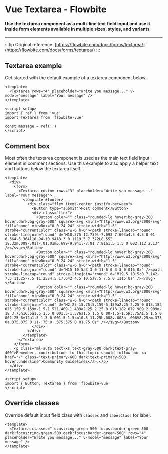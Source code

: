 <script setup>
import DefaultTextarea from './textarea/examples/DefaultTextarea.vue'
import CommentTextarea from './textarea/examples/CommentTextarea.vue'
import CustomClasses from './textarea/examples/CustomClasses.vue'
</script>

# Vue Textarea - Flowbite

#### Use the textarea component as a multi-line text field input and use it inside form elements available in multiple sizes, styles, and variants

---

:::tip
Original reference: [https://flowbite.com/docs/forms/textarea/](https://flowbite.com/docs/forms/textarea/)
:::

## Textarea example

Get started with the default example of a textarea component below.

```vue
<template>
  <Textarea rows="4" placeholder="Write you message..." v-model="message" label="Your message" />
</template>

<script setup>
import { ref } from 'vue'
import Textarea from 'flowbite-vue'

const message = ref('')
</script>

```
<DefaultTextarea />

## Comment box

Most often the textarea component is used as the main text field input element in comment sections. Use this example to also apply a helper text and buttons below the textarea itself.

```vue
<template>
  <div>
    <form>
      <Textarea custom rows="3" placeholder="Write you message..." label="Your message">
        <template #footer>
          <div class="flex items-center justify-between">
            <Button type="submit">Post comment</Button>
            <div class="flex">
              <Button color="" class="rounded-lg hover:bg-gray-200 hover:dark:bg-gray-600" square><svg xmlns="http://www.w3.org/2000/svg" fill="none" viewBox="0 0 24 24" stroke-width="1.5" stroke="currentColor" class="w-6 h-6"><path stroke-linecap="round" stroke-linejoin="round" d="M18.375 12.739l-7.693 7.693a4.5 4.5 0 01-6.364-6.364l10.94-10.94A3 3 0 1119.5 7.372L8.552 18.32m.009-.01l-.01.01m5.699-9.941l-7.81 7.81a1.5 1.5 0 002.112 2.13" /></svg></Button>
              <Button color="" class="rounded-lg hover:bg-gray-200 hover:dark:bg-gray-600" square><svg xmlns="http://www.w3.org/2000/svg" fill="none" viewBox="0 0 24 24" stroke-width="1.5" stroke="currentColor" class="w-6 h-6"><path stroke-linecap="round" stroke-linejoin="round" d="M15 10.5a3 3 0 11-6 0 3 3 0 016 0z" /><path stroke-linecap="round" stroke-linejoin="round" d="M19.5 10.5c0 7.142-7.5 11.25-7.5 11.25S4.5 17.642 4.5 10.5a7.5 7.5 0 1115 0z" /></svg></Button>
              <Button color="" class="rounded-lg hover:bg-gray-200 hover:dark:bg-gray-600" square><svg xmlns="http://www.w3.org/2000/svg" fill="none" viewBox="0 0 24 24" stroke-width="1.5" stroke="currentColor" class="w-6 h-6"><path stroke-linecap="round" stroke-linejoin="round" d="M2.25 15.75l5.159-5.159a2.25 2.25 0 013.182 0l5.159 5.159m-1.5-1.5l1.409-1.409a2.25 2.25 0 013.182 0l2.909 2.909m-18 3.75h16.5a1.5 1.5 0 001.5-1.5V6a1.5 1.5 0 00-1.5-1.5H3.75A1.5 1.5 0 002.25 6v12a1.5 1.5 0 001.5 1.5zm10.5-11.25h.008v.008h-.008V8.25zm.375 0a.375.375 0 11-.75 0 .375.375 0 01.75 0z" /></svg></Button>
            </div>
          </div>
        </template>
      </Textarea>
    </form>
    <p class="ml-auto text-xs text-gray-500 dark:text-gray-400">Remember, contributions to this topic should follow our <a href="/" class="text-primary-600 dark:text-primary-500 hover:underline">Community Guidelines</a>.</p>
  </div>
</template>

<script setup>
import { Button, Textarea } from 'flowbite-vue'
</script>
```

<CommentTextarea />

## Override classes

Override default input field class with `classes` and `labelClass` for label.

```vue
<template>
  <Textarea classes="focus:ring-green-500 focus:border-green-500 dark:focus:ring-green-500 dark:focus:border-green-500" rows="4" placeholder="Write you message..." v-model="message" label="Your message" />
</template>
```

<CustomClasses />
